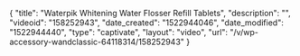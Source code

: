 {
    "title": "Waterpik Whitening Water Flosser Refill Tablets",
    "description": "",
    "videoid": "158252943",
    "date_created": "1522944046",
    "date_modified": "1522944440",
    "type": "captivate",
    "layout": "video",
    "url": "\/v\/wp-accessory-wandclassic-64118314\/158252943"
}
